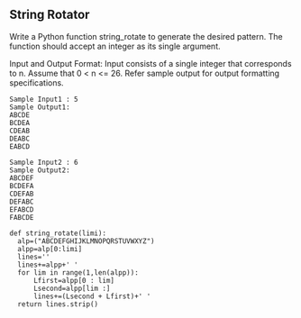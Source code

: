 ## String Rotator
Write a Python function string_rotate to generate the desired pattern. The function should accept an integer as its single argument. 

Input and Output Format:
Input consists of a single integer that corresponds to n.
Assume that 0 < n <= 26. 
Refer sample output for output formatting specifications.
```
Sample Input1 : 5
Sample Output1:
ABCDE
BCDEA
CDEAB
DEABC
EABCD

Sample Input2 : 6
Sample Output2:
ABCDEF
BCDEFA
CDEFAB
DEFABC
EFABCD
FABCDE
```
```
def string_rotate(limi): 
  alp=("ABCDEFGHIJKLMNOPQRSTUVWXYZ")
  alpp=alp[0:limi]
  lines=''
  lines+=alpp+' '
  for lim in range(1,len(alpp)):
      Lfirst=alpp[0 : lim]
      Lsecond=alpp[lim :]
      lines+=(Lsecond + Lfirst)+' '
  return lines.strip()
```
